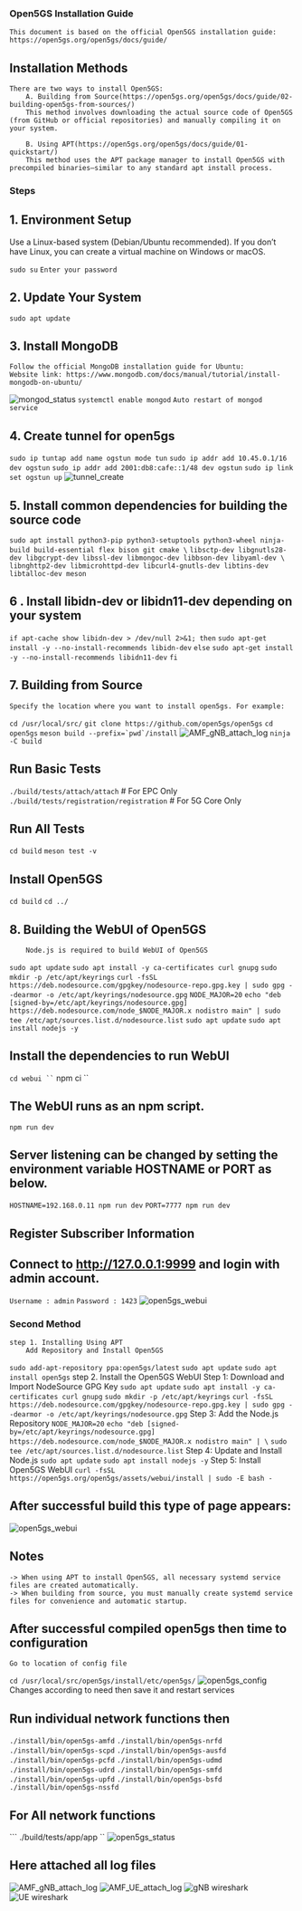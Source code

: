 ### Open5GS Installation Guide
    This document is based on the official Open5GS installation guide: https://open5gs.org/open5gs/docs/guide/

## Installation Methods
    There are two ways to install Open5GS:
        A. Building from Source(https://open5gs.org/open5gs/docs/guide/02-building-open5gs-from-sources/)
        This method involves downloading the actual source code of Open5GS (from GitHub or official repositories) and manually compiling it on your system.

        B. Using APT(https://open5gs.org/open5gs/docs/guide/01-quickstart/)
        This method uses the APT package manager to install Open5GS with precompiled binaries—similar to any standard apt install process.

### Steps
## 1. Environment Setup
Use a Linux-based system (Debian/Ubuntu recommended).
If you don’t have Linux, you can create a virtual machine on Windows or macOS.

``` sudo su ```
``` Enter your password ```
## 2. Update Your System
``` sudo apt update ```
## 3. Install MongoDB
    Follow the official MongoDB installation guide for Ubuntu:
    Website link: https://www.mongodb.com/docs/manual/tutorial/install-mongodb-on-ubuntu/
![mongod_status](../../Pictures/mongod_status.png) 
``` systemctl enable mongod ``` 
``` Auto restart of mongod service ```

## 4. Create tunnel for open5gs
``` sudo ip tuntap add name ogstun mode tun ```
``` sudo ip addr add 10.45.0.1/16 dev ogstun ```
``` sudo ip addr add 2001:db8:cafe::1/48 dev ogstun ```
``` sudo ip link set ogstun up ```
![tunnel_create](../../Pictures/tunnel_create.png)     

## 5. Install common dependencies for building the source code
``` sudo apt install python3-pip python3-setuptools python3-wheel ninja-build build-essential flex bison git cmake \ ```
``` libsctp-dev libgnutls28-dev libgcrypt-dev libssl-dev libmongoc-dev libbson-dev libyaml-dev \ ```
``` libnghttp2-dev libmicrohttpd-dev libcurl4-gnutls-dev libtins-dev libtalloc-dev meson ```

## 6 . Install libidn-dev or libidn11-dev depending on your system

``` if apt-cache show libidn-dev > /dev/null 2>&1; then ```
``` sudo apt-get install -y --no-install-recommends libidn-dev ```
``` else ```
    ``` sudo apt-get install -y --no-install-recommends libidn11-dev ```
```fi ```

## 7. Building from Source
    Specify the location where you want to install open5gs. For example:

``` cd /usr/local/src/ ```
    ``` git clone https://github.com/open5gs/open5gs ```
    ``` cd open5gs ```
    ``` meson build --prefix=`pwd`/install ```
![AMF_gNB_attach_log](../../Pictures/open5gs_meson_build.png) 
``` ninja -C build ```
## Run Basic Tests
``` ./build/tests/attach/attach ```           # For EPC Only
``` ./build/tests/registration/registration ```    # For 5G Core Only
## Run All Tests
``` cd build ```
``` meson test -v ```
## Install Open5GS
``` cd build ```
``` cd ../ ```

## 8. Building the WebUI of Open5GS
        Node.js is required to build WebUI of Open5GS
``` sudo apt update ```
``` sudo apt install -y ca-certificates curl gnupg ```
``` sudo mkdir -p /etc/apt/keyrings ```
``` curl -fsSL https://deb.nodesource.com/gpgkey/nodesource-repo.gpg.key | sudo gpg --dearmor -o /etc/apt/keyrings/nodesource.gpg ```
``` NODE_MAJOR=20 ```
``` echo "deb [signed-by=/etc/apt/keyrings/nodesource.gpg] https://deb.nodesource.com/node_$NODE_MAJOR.x nodistro main" | sudo tee /etc/apt/sources.list.d/nodesource.list ```
``` sudo apt update ```
``` sudo apt install nodejs -y ```
## Install the dependencies to run WebUI
``` cd webui ``
``` npm ci ``
## The WebUI runs as an npm script.
``` npm run dev ```
## Server listening can be changed by setting the environment variable HOSTNAME or PORT as below.
``` HOSTNAME=192.168.0.11 npm run dev ```
``` PORT=7777 npm run dev ```

## Register Subscriber Information
## Connect to http://127.0.0.1:9999 and login with admin account.

``` Username : admin ```
``` Password : 1423 ```
![open5gs_webui](../../Pictures/open5gs_webui.png)     


### Second Method
    step 1. Installing Using APT
        Add Repository and Install Open5GS
``` sudo add-apt-repository ppa:open5gs/latest ```
    ``` sudo apt update ```
    ``` sudo apt install open5gs ```
    step 2. Install the Open5GS WebUI
        Step 1: Download and Import NodeSource GPG Key
    ``` sudo apt update ```
    ``` sudo apt install -y ca-certificates curl gnupg ```
    ``` sudo mkdir -p /etc/apt/keyrings ```
    ``` curl -fsSL https://deb.nodesource.com/gpgkey/nodesource-repo.gpg.key | sudo gpg --dearmor -o /etc/apt/keyrings/nodesource.gpg ```
    Step 3: Add the Node.js Repository
    ``` NODE_MAJOR=20 ```
    ``` echo "deb [signed-by=/etc/apt/keyrings/nodesource.gpg] https://deb.nodesource.com/node_$NODE_MAJOR.x nodistro main" | \ ```
    ``` sudo tee /etc/apt/sources.list.d/nodesource.list ```
    Step 4: Update and Install Node.js
    ``` sudo apt update ```
    ``` sudo apt install nodejs -y ```
    Step 5: Install Open5GS WebUI
    ``` curl -fsSL https://open5gs.org/open5gs/assets/webui/install | sudo -E bash -  ```
 ## After successful build this type of page appears:
 ![open5gs_webui](../../Pictures/open5gs_webui.png)     
    
## Notes
    -> When using APT to install Open5GS, all necessary systemd service files are created automatically.
    -> When building from source, you must manually create systemd service files for convenience and automatic startup.

## After successful compiled open5gs then time to configuration
    Go to location of config file
``` cd /usr/local/src/open5gs/install/etc/open5gs/ ```
![open5gs_config](../../Pictures/open5gs_config.png)
Changes according to need then save it and restart services 

## Run individual network functions then 
``` ./install/bin/open5gs-amfd ```
``` ./install/bin/open5gs-nrfd ```
``` ./install/bin/open5gs-scpd ```
``` ./install/bin/open5gs-ausfd ```
``` ./install/bin/open5gs-pcfd ```
``` ./install/bin/open5gs-udmd ```
``` ./install/bin/open5gs-udrd ```
``` ./install/bin/open5gs-smfd ```
``` ./install/bin/open5gs-upfd ```
``` ./install/bin/open5gs-bsfd ```
``` ./install/bin/open5gs-nssfd ```

## For All network functions 
``` ./build/tests/app/app ``
![open5gs_status](../../Pictures/Network_funtions_status_check.png)

## Here attached all log files
![AMF_gNB_attach_log](../../Pictures/AMF_log.png) 
![AMF_UE_attach_log](../../Pictures/AMF_UE.png) 
![gNB wireshark](../../Pictures/Wireshark_ngap_gNB.png)
![UE wireshark](../../Pictures/Wireshark_UE.png)










